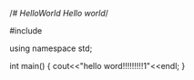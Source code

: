 /*# HelloWorld
Hello world*/

#include <iostream>
  
using namespace std;
  
  int main()
  {
    cout<<"hello word!!!!!!!!!1"<<endl;
  }

